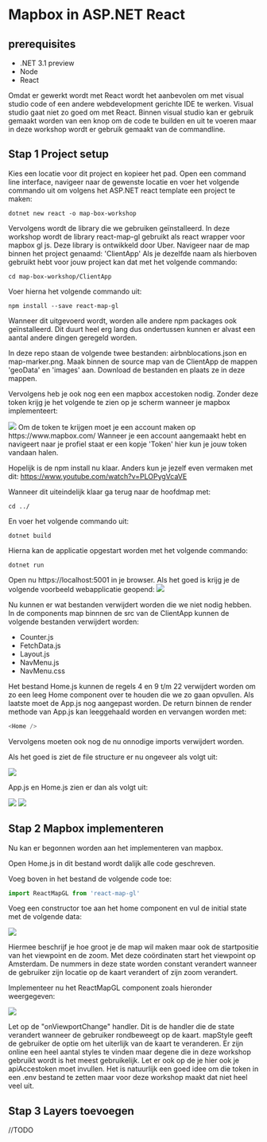 # Mapbox in ASP.NET React

## prerequisites
* .NET 3.1 preview
* Node
* React

Omdat er gewerkt wordt met React wordt het aanbevolen om met visual studio code of een andere webdevelopment gerichte IDE te werken. Visual studio gaat niet zo goed om met React. Binnen visual studio kan er gebruik gemaakt worden van een knop om de code te builden en uit te voeren maar in deze workshop wordt er gebruik gemaakt van de commandline.

## Stap 1 Project setup

Kies een locatie voor dit project en kopieer het pad. Open een command line interface, navigeer naar de gewenste locatie en voer het volgende commando uit om volgens het ASP.NET react template een project te maken:
```
dotnet new react -o map-box-workshop
```
Vervolgens wordt de library die we gebruiken geïnstalleerd. In deze workshop wordt de library react-map-gl gebruikt als react wrapper voor mapbox gl js. Deze library is ontwikkeld door Uber. Navigeer naar de map binnen het project genaamd: 'ClientApp' 
Als je dezelfde naam als hierboven gebruikt hebt voor jouw project kan dat met het volgende commando:
```
cd map-box-workshop/ClientApp
```
Voer hierna het volgende commando uit:
```
npm install --save react-map-gl
```

Wanneer dit uitgevoerd wordt, worden alle andere npm packages ook geïnstalleerd. Dit duurt heel erg lang dus ondertussen kunnen er alvast een aantal andere dingen geregeld worden. 

In deze repo staan de volgende twee bestanden: airbnblocations.json en map-marker.png. Maak binnen de source map van de ClientApp de mappen 'geoData' en 'images' aan. Download de bestanden en plaats ze in deze mappen. 

Vervolgens heb je ook nog een een mapbox accestoken nodig. Zonder deze token krijg je het volgende te zien op je scherm wanneer je mapbox implementeert: 

<img src="workshopImages/noTokenWarning.png">
Om de token te krijgen moet je een account maken op https://www.mapbox.com/  Wanneer je een account aangemaakt hebt en navigeert naar je profiel staat er een kopje 'Token' hier kun je jouw token vandaan halen. 

Hopelijk is de npm install nu klaar. Anders kun je jezelf even vermaken met dit: https://www.youtube.com/watch?v=PLOPygVcaVE

Wanneer dit uiteindelijk klaar ga terug naar de hoofdmap met:
```
cd ../
```
En voer het volgende commando uit:
```
dotnet build
```
Hierna kan de applicatie opgestart worden met het volgende commando:
```
dotnet run
```
Open nu https://localhost:5001 in je browser. Als het goed is krijg je de volgende voorbeeld webapplicatie geopend:
<img src="workshopImages/dotnetExampleReactApp.png" />

Nu kunnen er wat bestanden verwijdert worden die we niet nodig hebben. In de components map binnnen de src van de ClientApp kunnen de volgende bestanden verwijdert worden:
* Counter.js
* FetchData.js
* Layout.js
* NavMenu.js
* NavMenu.css

Het bestand Home.js kunnen de regels 4 en 9 t/m 22 verwijdert worden om zo een leeg Home component over te houden die we zo gaan opvullen. Als laatste moet de App.js nog aangepast worden. De return binnen de render methode van App.js kan leeggehaald worden en vervangen worden met:
```js
<Home />
```
Vervolgens moeten ook nog de nu onnodige imports verwijdert worden.

Als het goed is ziet de file structure er nu ongeveer als volgt uit:

<img src="workshopImages/fileTree.png">

App.js en Home.js zien er dan als volgt uit:

<img src="workshopImages/appJs.png">

<img src="workshopImages/emptyHomeJs.png">

## Stap 2 Mapbox implementeren
Nu kan er begonnen worden aan het implementeren van mapbox.

Open Home.js in dit bestand wordt dalijk alle code geschreven. 

Voeg boven in het bestand de volgende code toe:
```js
import ReactMapGL from 'react-map-gl'
```

Voeg een constructor toe aan het home component en vul de initial state met de volgende data:

<img src="workshopImages/firstConstructorImage.png">

Hiermee beschrijf je hoe groot je de map wil maken maar ook de startpositie van het viewpoint en de zoom. Met deze coördinaten start het viewpoint op Amsterdam. De nummers in deze state worden constant verandert wanneer de gebruiker zijn locatie op de kaart verandert of zijn zoom verandert. 

Implementeer nu het ReactMapGL component zoals hieronder weergegeven:

<img src="workshopImages/firstMapBoxComponentImage.png">

Let op de "onViewportChange" handler. Dit is de handler die de state verandert wanneer de gebruiker rondbeweegt op de kaart.
mapStyle geeft de gebruiker de optie om het uiterlijk van de kaart te veranderen. Er zijn online een heel aantal styles te vinden maar degene die in deze workshop gebruikt wordt is het meest gebruikelijk. Let er ook op de je hier ook je apiAccestoken moet invullen. Het is natuurlijk een goed idee om die token in een .env bestand te zetten maar voor deze workshop maakt dat niet heel veel uit.

## Stap 3 Layers toevoegen

//TODO